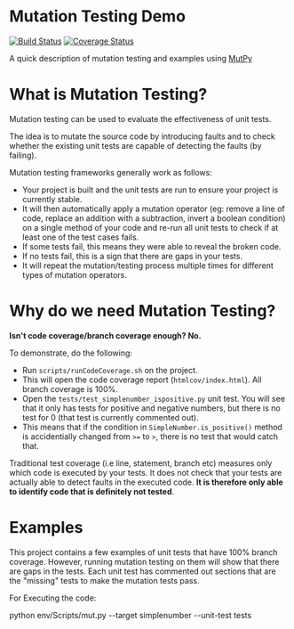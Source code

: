 Mutation Testing Demo
=====================

[![Build Status](https://travis-ci.org/johnnyleitrim/python-mutation-testing-demo.svg?branch=master)](https://travis-ci.org/johnnyleitrim/python-mutation-testing-demo)
[![Coverage Status](https://coveralls.io/repos/github/johnnyleitrim/python-mutation-testing-demo/badge.svg?branch=master)](https://coveralls.io/github/johnnyleitrim/python-mutation-testing-demo?branch=master)

A quick description of mutation testing and examples using [MutPy](https://github.com/mutpy/mutpy)

What is Mutation Testing?
=========================
Mutation testing can be used to evaluate the effectiveness of unit tests.

The idea is to mutate the source code by introducing faults and to check whether the existing unit tests are capable of detecting the faults (by failing).

Mutation testing frameworks generally work as follows:
* Your project is built and the unit tests are run to ensure your project is currently stable.
* It will then automatically apply a mutation operator (eg: remove a line of code, replace an addition with a subtraction, invert a boolean condition) on a single method of your code and re-run all unit tests to check if at least one of the test cases fails.
* If some tests fail, this means they were able to reveal the broken code.
* If no tests fail, this is a sign that there are gaps in your tests.
* It will repeat the mutation/testing process multiple times for different types of mutation operators.

Why do we need Mutation Testing?
================================
**Isn't code coverage/branch coverage enough? No.**

To demonstrate, do the following:
* Run `scripts/runCodeCoverage.sh` on the project.
* This will open the code coverage report (`htmlcov/index.html`).  All branch coverage is 100%.
* Open the `tests/test_simplenumber_ispositive.py` unit test.  You will see that it only has tests for positive and negative numbers, but there is no test for 0 (that test is currently commented out).
* This means that if the condition in `SimpleNumber.is_positive()` method is accidentially changed from `>=` to `>`, there is no test that would catch that.

Traditional test coverage (i.e line, statement, branch etc) measures only which code is executed by your tests. It does not check that your tests are actually able to detect faults in the executed code. **It is therefore only able to identify code that is definitely not tested**.

Examples
========
This project contains a few examples of unit tests that have 100% branch coverage.  However, running mutation testing on them will show that there are gaps in the tests.  Each unit test has commented out sections that are the "missing" tests to make the mutation tests pass.

For Executing the code:

python env/Scripts/mut.py --target simplenumber --unit-test tests